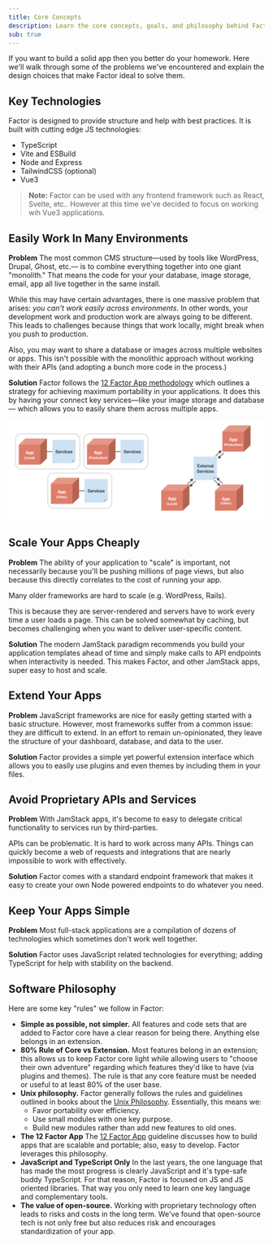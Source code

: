 ```yaml
---
title: Core Concepts
description: Learn the core concepts, goals, and philosophy behind Factor platform.
sub: true
---
```


If you want to build a solid app then you better do your homework. Here we'll walk through some of the problems we've encountered and explain the design choices that make Factor ideal to solve them.

## Key Technologies

Factor is designed to provide structure and help with best practices. It is built with cutting edge JS technologies:

- TypeScript
- Vite and ESBuild
- Node and Express
- TailwindCSS (optional)
- Vue3

> **Note:** Factor can be used with any frontend framework such as React, Svelte, etc.. However at this time we've decided to focus on working wih Vue3 applications.

## Easily Work In Many Environments

**Problem**
The most common CMS structure&mdash;used by tools like WordPress, Drupal, Ghost, etc.&mdash; is to combine everything together into one giant "monolith." That means the code for your your database, image storage, email, app all live together in the same install.

While this may have certain advantages, there is one massive problem that arises: _you can't work easily across environments_. In other words, your development work and production work are always going to be different. This leads to challenges because things that work locally, might break when you push to production.

Also, you may want to share a database or images across multiple websites or apps. This isn't possible with the monolithic approach without working with their APIs (and adopting a bunch more code in the process.)

**Solution**
Factor follows the [12 Factor App methodology](https://12factor.net) which outlines a strategy for achieving maximum portability in your applications. It does this by having your connect key services&mdash;like your image storage and database&mdash; which allows you to easily share them across multiple apps.

![Traditional CMS(Monolith) vs Factor](./monoliths-vs-factor.jpg)

## Scale Your Apps Cheaply

**Problem**
The ability of your application to "scale" is important, not necessarily because you'll be pushing millions of page views, but also because this directly correlates to the cost of running your app.

Many older frameworks are hard to scale (e.g. WordPress, Rails).

This is because they are server-rendered and servers have to work every time a user loads a page. This can be solved somewhat by caching, but becomes challenging when you want to deliver user-specific content.

**Solution**
The modern JamStack paradigm recommends you build your application templates ahead of time and simply make calls to API endpoints when interactivity is needed. This makes Factor, and other JamStack apps, super easy to host and scale.

## Extend Your Apps

**Problem**
JavaScript frameworks are nice for easily getting started with a basic structure. However, most frameworks suffer from a common issue: they are difficult to extend. In an effort to remain un-opinionated, they leave the structure of your dashboard, database, and data to the user.

**Solution**
Factor provides a simple yet powerful extension interface which allows you to easily use plugins and even themes by including them in your files.

## Avoid Proprietary APIs and Services

**Problem**
With JamStack apps, it's become to easy to delegate critical functionality to services run by third-parties.

APIs can be problematic. It is hard to work across many APIs. Things can quickly become a web of requests and integrations that are nearly impossible to work with effectively.

**Solution**
Factor comes with a standard endpoint framework that makes it easy to create your own Node powered endpoints to do whatever you need.

## Keep Your Apps Simple

**Problem**
Most full-stack applications are a compilation of dozens of technologies which sometimes don't work well together.

**Solution**
Factor uses JavaScript related technologies for everything; adding TypeScript for help with stability on the backend.

## Software Philosophy

Here are some key "rules" we follow in Factor:

- **Simple as possible, not simpler.** All features and code sets that are added to Factor core have a clear reason for being there. Anything else belongs in an extension.
- **80% Rule of Core vs Extension.** Most features belong in an extension; this allows us to keep Factor core light while allowing users to "choose their own adventure" regarding which features they'd like to have (via plugins and themes). The rule is that any core feature must be needed or useful to at least 80% of the user base.
- **Unix philosophy.** Factor generally follows the rules and guidelines outlined in books about the [Unix Philosophy](https://en.wikipedia.org/wiki/Unix_philosophy). Essentially, this means we:
  - Favor portability over efficiency.
  - Use small modules with one key purpose.
  - Build new modules rather than add new features to old ones.
- **The 12 Factor App** The [12 Factor App](https://12factor.net/) guideline discusses how to build apps that are scalable and portable; also, easy to develop. Factor leverages this philosophy.
- **JavaScript and TypeScript Only** In the last years, the one language that has made the most progress is clearly JavaScript and it's type-safe buddy TypeScript. For that reason, Factor is focused on JS and JS oriented libraries. That way you only need to learn one key language and complementary tools.
- **The value of open-source.** Working with proprietary technology often leads to risks and costs in the long term. We've found that open-source tech is not only free but also reduces risk and encourages standardization of your app.
